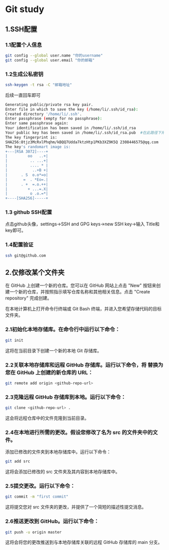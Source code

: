 # Git study

## 1.SSH配置

### 1.1配置个人信息

```bash
git config --global user.name "你的username"
git config --global user.email "你的邮箱"
```

### 1.2生成公私密钥

```bash
ssh-keygen -t rsa -C "邮箱地址"  
```



后续一直回车即可

```bash
Generating public/private rsa key pair.
Enter file in which to save the key (/home/li/.ssh/id_rsa): 
Created directory '/home/li/.ssh'.
Enter passphrase (empty for no passphrase): 
Enter same passphrase again: 
Your identification has been saved in /home/li/.ssh/id_rsa
Your public key has been saved in /home/li/.ssh/id_rsa.pub  #在此路径下用记事本打开该文件，即为公钥
The key fingerprint is:
SHA256:8tjz3McRxlPhqhm/kBQQ7Udda7ktzHtp1PKb3XZ9K5Q 2308446575@qq.com
The key's randomart image is:
+---[RSA 3072]----+
|         oo   ..+|
|          .. ...+|
|          .... * |
|           ..+B +|
|      . S  o.o*=o|
|       =  . *Eo=.|
|      . +  =.o.++|
|         + ...=.X|
|          o .o.=*|
+----[SHA256]-----+

```

### 1.3 github SSH配置   

点击github头像，settings->SSH and GPG keys->new SSH key->输入 Title和key即可。

### 1.4配置验证

```bash
ssh git@github.com
```





## 2.仅修改某个文件夹

在 GitHub 上创建一个新的仓库。您可以在 GitHub 网站上点击 "New" 按钮来创建一个新的仓库，并按照指示填写仓库名称和其他相关信息。点击 "Create repository" 完成创建。

在本地计算机上打开命令行终端或 Git Bash 终端，并进入您希望存储代码的目标文件夹。

### 2.1初始化本地存储库。在命令行中运行以下命令：

```bash
git init
```

这将在当前目录下创建一个新的本地 Git 存储库。

### 2.2关联本地存储库和远程 GitHub 存储库。运行以下命令，将 <github-repo-url> 替换为您在 GitHub 上创建的新仓库的 URL：

```bash
git remote add origin <github-repo-url>
```

### 2.3克隆远程 GitHub 存储库到本地。运行以下命令：

```bash
git clone <github-repo-url> .
```

这会将远程仓库中的文件克隆到当前目录。

### 2.4在本地进行所需的更改。假设您修改了名为 src 的文件夹中的文件。

添加已修改的文件夹到本地存储库中。运行以下命令：

```bash
git add src
```

这将会添加已修改的 src 文件夹及其内容到本地存储库中。

### 2.5提交更改。运行以下命令：

```bash
git commit -m "first commit"
```

这将提交您对 src 文件夹的更改，并提供了一个简短的描述性提交消息。

### 2.6推送更改到 GitHub。运行以下命令：

```bash
git push -u origin master
```

这将会将您的更改推送到与本地存储库关联的远程 GitHub 存储库的 main 分支。
